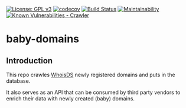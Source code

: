 [![License: GPL v3](https://img.shields.io/badge/License-GPLv3-blue.svg)](https://www.gnu.org/licenses/gpl-3.0)
[![codecov](https://codecov.io/gh/Diverto/baby-domains/branch/master/graph/badge.svg)](https://codecov.io/gh/Diverto/baby-domains)
[![Build Status](https://travis-ci.org/Diverto/baby-domains.svg?branch=master)](https://travis-ci.org/Diverto/baby-domains)
[![Maintainability](https://api.codeclimate.com/v1/badges/c26b3d47eaa319e9e290/maintainability)](https://codeclimate.com/github/Diverto/baby-domains/maintainability)
[![Known Vulnerabilities - Crawler](https://snyk.io/test/github/Diverto/baby-domains/badge.svg?targetFile=crawler/package.json)](https://snyk.io/test/github/Diverto/baby-domains?targetFile=crawler/package.json)
    
# baby-domains

## Introduction
This repo crawles [WhoisDS](https://whoisds.com/newly-registered-domains) newly registered domains and puts in the database.

It also serves as an API that can be consumed by third party vendors to enrich their data with newly created (baby) domains.
